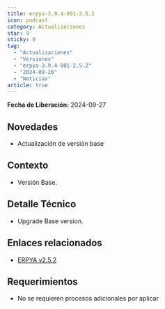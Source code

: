 ```yaml
---
title: erpya-3.9.4-001-2.5.2
icon: podcast
category: Actualizaciones
star: 9
sticky: 9
tag:
  - "Actualizaciones"
  - "Versiones"
  - "erpya-3.9.4-001-2.5.2"
  - "2024-09-26"
  - "Noticias"
article: true
---
```


**Fecha de Liberación:** 2024-09-27

## Novedades

- Actualización de versión base

## Contexto

- Versión Base.

## Detalle Técnico

- Upgrade Base version.

## Enlaces relacionados

- [ERPYA v2.5.2](https://github.com/erpya/adempiere_patch_zk/releases/tag/2.5.2)

## Requerimientos

- No se requieren procesos adicionales por aplicar
